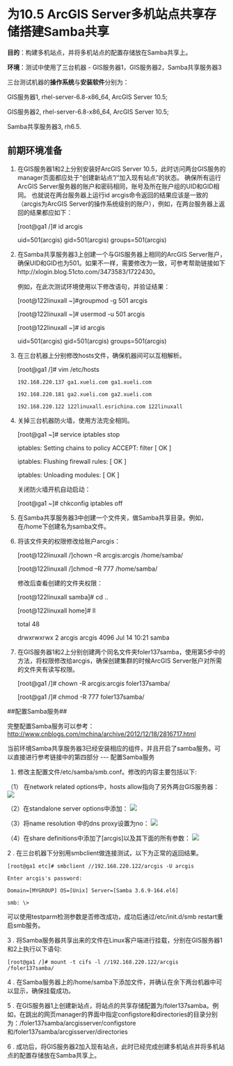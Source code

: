 # 为10.5 ArcGIS Server多机站点共享存储搭建Samba共享 #
**目的**：构建多机站点，并将多机站点的配置存储放在Samba共享上。

**环境**：测试中使用了三台机器 - GIS服务器1，GIS服务器2，Samba共享服务器3
	
三台测试机器的**操作系统**与**安装软件**分别为：

GIS服务器1,	rhel-server-6.8-x86_64,	ArcGIS Server 10.5;

GIS服务器2,	rhel-server-6.8-x86_64,	ArcGIS Server 10.5;

Samba共享服务器3,	rh6.5.

## **前期环境准备** ##

1.	在GIS服务器1和2上分别安装好ArcGIS Server 10.5，此时访问两台GIS服务的manager页面都应处于“创建新站点”/“加入现有站点”的状态。
确保所有运行ArcGIS Server服务器的账户和密码相同，账号及所在账户组的UID和GID相同。
也就说在两台服务器上运行id arcgis命令返回的结果应该是一致的（arcgis为ArcGIS Server的操作系统级别的账户），例如，在两台服务器上返回的结果都应如下：

      [root@ga1 /]# id arcgis

      uid=501(arcgis) gid=501(arcgis) groups=501(arcgis)

2.	在Samba共享服务器3上创建一个与GIS服务器上相同的ArcGIS Server账户，确保UID和GID也为501。如果不一样，需要修改为一致，可参考帮助链接如下http://xlogin.blog.51cto.com/3473583/1722430。

	例如，在此次测试环境使用以下修改语句，并验证结果：

    [root@122linuxall ~]#groupmod -g 501 arcgis

    [root@122linuxall ~]# usermod -u 501 arcgis

    [root@122linuxall ~]# id arcgis

	uid=501(arcgis) gid=501(arcgis) groups=501(arcgis)

3.	在三台机器上分别修改hosts文件，确保机器间可以互相解析。
	
	[root@ga1 /]# vim /etc/hosts
         
		192.168.220.137 ga1.xueli.com ga1.xueli.com

		192.168.220.181 ga2.xueli.com ga2.xueli.com

		192.168.220.122 122linuxall.esrichina.com 122linuxall

4.	关掉三台机器防火墙，使用方法完全相同。

	[root@ga1 ~]# service iptables stop
	
	iptables: Setting chains to policy ACCEPT: filter  [  OK  ]

	iptables: Flushing firewall rules: [  OK  ]

	iptables: Unloading modules:   [  OK  ]

	关闭防火墙开机自动启动：

	[root@ga1 ~]# chkconfig iptables off

5.	在Samba共享服务器3中创建一个文件夹，做Samba共享目录。例如，在/home下创建名为samba文件。

6.	将该文件夹的权限修改给账户arcgis：

	[root@122linuxall /]chown –R arcgis:arcgis /home/samba/

	[root@122linuxall /]chmod –R 777 /home/samba/

    修改后查看创建的文件夹权限：

	[root@122linuxall samba]# cd ..

	[root@122linuxall home]# ll
	
	total 48
	
	drwxrwxrwx  2 arcgis  arcgis  4096 Jul 14 10:21 samba

7.	在GIS服务器1和2上分别创建两个同名文件夹foler137samba，使用第5步中的方法，将权限修改给arcgis，确保创建集群的时候ArcGIS Server账户对所需的文件夹有读写权限。

	[root@ga1 /]# chown -R arcgis:arcgis foler137samba/

	[root@ga1 /]# chmod -R 777 foler137samba/

##配置Samba服务##

完整配置Samba服务可以参考：http://www.cnblogs.com/mchina/archive/2012/12/18/2816717.html

当前环境Samba共享服务器3已经安装相应的组件，并且开启了samba服务。可以直接进行参考链接中的第四部分
--- 配置Samba服务



1. 修改主配置文件/etc/samba/smb.conf。修改的内容主要包括以下:



（1） 在network related options中，hosts allow指向了另外两台GIS服务器： 
![](http://i.imgur.com/UDaRc5n.png)

（2）在standalone server options中添加：
![](http://i.imgur.com/zq0Nd9e.png)
  
（3）将name resolution 中的dns proxy设置为no：
![](http://i.imgur.com/Vo9rZsx.png)
 
（4）在share definitions中添加了[arcgis]以及其下面的所有参数：
 ![](http://i.imgur.com/lPJcgKB.png)

2 . 在三台机器下分别用smbclient做连接测试，以下为正常的返回结果。
	
	[root@ga1 etc]# smbclient //192.168.220.122/arcgis -U arcgis

	Enter arcgis's password: 

	Domain=[MYGROUP] OS=[Unix] Server=[Samba 3.6.9-164.el6]
	
	smb: \> 



可以使用testparm检测参数是否修改成功，成功后通过/etc/init.d/smb restart重启smb服务。



3 . 将Samba服务器共享出来的文件在Linux客户端进行挂载，分别在GIS服务器1和2上执行以下语句:

	[root@ga1 /]# mount -t cifs -l //192.168.220.122/arcgis /foler137samba/

4 .	在Samba服务器上的/home/samba下添加文件，并确认在余下两台机器中可以显示，确保挂载成功。

5 .	在GIS服务器1上创建新站点，将站点的共享存储配置为/foler137samba。例如，在跳出的网页manager的界面中指定configstore和directories的目录分别为：/foler137samba/arcgisserver/configstore和/foler137samba/arcgisserver/directories 

6 .	成功后，将GIS服务器2加入现有站点，此时已经完成创建多机站点并将多机站点的配置存储放在Samba共享上。

